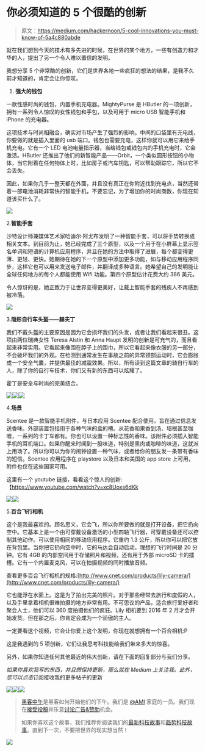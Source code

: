 # 你必须知道的 5 个很酷的创新

> 原文：<https://medium.com/hackernoon/5-cool-innovations-you-must-know-of-5a4c880abde>

就在我们想到今天的技术有多先进的时候，在世界的某个地方，一些有创造力和才华的人，提出了另一个令人难以置信的发明。

我想分享 5 个非常酷的创新，它们是世界各地一些疯狂的想法的结果，是我不久前才知道的，肯定会让你惊叹。

1.  **强大的钱包**

一款性感时尚的钱包，内置手机充电器。MightyPurse 是 HButler 的一项创新，拥有一系列令人惊叹的女性钱包和手包，以及可用于 micro USB 智能手机和 iPhone 的充电器。

这项技术与时尚相融合，确实对市场产生了强烈的影响。中间的口袋里有充电线，你要做的就是插入里面的 usb 端口。钱包也需要充电，这样你就可以用它来给手机充电。它有一个 LED 电池电量指示器，当给钱包或钱包内的手机充电时，它会激活。HButler 还推出了他们的新智能产品——Orbit，一个类似圆形按钮的小物体，当它附着在任何物体上时，比如房子或汽车钥匙，可以帮助跟踪它，所以它不会丢失。

因此，如果你几乎一整天都在外面，并且没有真正在你附近找到充电点，当然还带着一部电池消耗非常快的智能手机，不要忘记，为了增加你的时尚商数，你现在知道该买什么了。

![](img/a018e04abd41171ea7b80b62f895c3bb.png)

2.**智能手套**

沙特设计师兼媒体艺术家哈迪尔·阿尤布发明了一种智能手套，可以将手势转换成相关文本。到目前为止，她已经完成了三个原型，以及一个用于在小屏幕上显示签名单词和短语的计算机应用程序，并且在她的方法中取得了进展，每个都变得更薄、更轻、更快。她期待在她的下一个原型中添加更多功能，如与移动应用程序同步，这样它也可以用来发送电子邮件，并翻译成多种语言。她希望自己的发明能让全球任何地方的每个人都能使用 Wifi 功能。第四个原型估计花费大约 386 美元。

令人惊讶的是，她正致力于让世界变得更美好，让戴上智能手套的残疾人不再感到被冷落。

![](img/98171b327386c49af9e4a88c58106ca5.png)

3.**隐形自行车头盔——赫夫丁**

我们不戴头盔的主要原因是因为它会损坏我们的头发，或者让我们看起来很丑。这项由两位瑞典女性 Teresa Alstin 和 Anna Haupt 发明的创新是可充气的，而且看起来非常实用。它看起来像围在脖子上的围巾，所以它看起来像衣服的另一部分，不会破坏我们的外观。在检测到通常发生在事故之前的异常颈部运动时，它会膨胀成一个安全气囊，并提供最佳的减震效果。所以，所有读到这篇文章的骑自行车的人，除了你的自行车技术，你们又有新的东西可以炫耀了。

霍丁是安全与时尚的完美结合。

![](img/0c68ab00950f5e2e9c29dfd820ede65a.png)![](img/7d8046c0fa99b8f25859603fb6cf46bd.png)![](img/9aab9b2dca649dbb9aebc1dbdf303e17.png)

4.**场景**

Scentee 是一款智能手机附件，与日本应用 Scentee 配合使用，旨在通过信息发送香味。外部装置包括用于各种气味的盒的槽。从花香和果香到汤、培根甚至咖喱，一系列的卡丁车都有。你也可以设置一种标志性的香味。该附件必须插入智能手机的耳机端口。如果你醒来时闻到一股味道，特别是熏肉或咖啡的味道，这就派上用场了。所以你可以为你的闹钟设置一种气味，或者给你的朋友发一条带有香味的短信。Scentee 应用程序在 playstore 以及日本和美国的 app store 上可用，附件也仅在这些国家可用。

这里有一个 youtube 链接，看看这个惊人的创新:【https://www.youtube.com/watch?v=xc8Uoxs6dKk 

![](img/033e68e3ecab677b00d5ea1eec0b48ca.png)![](img/980cd109b53a28277754b39fdbb7dba2.png)

5.**百合飞行相机**

这个是我最喜欢的。顾名思义，它会飞，所以你所要做的就是打开设备，把它扔向空中。它基本上是一个由可穿戴设备激活的小型四轴飞行器，可穿戴设备还可以控制其他动作。可以使用相同的移动应用程序。它重约 1.3 公斤，所以你可以把它放在背包里。当你把它扔向空中时，它的马达会自动启动。理想的飞行时间是 20 分钟。它有 4GB 的内部空间用于存储照片和视频，还有用于外部 microSD 卡的插槽。它有一个内置麦克风，可以在拍摄视频的同时播放音频。

查看更多百合飞行相机的规格:[http://www.cnet.com/products/lily-camera/](http://www.cnet.com/products/lily-camera/)

它也能浮在水面上。这是为了拍出完美的照片。对于那些经常去旅行和度假的人，以及手里拿着相机很难拍摄的地方非常有用。不可思议的产品，适合旅行爱好者和聚会人士，他们可以 360 度拍摄他们的疯狂。Lily 相机要到 2016 年 2 月才会开始发货。但在那之后，你肯定会成为一个骄傲的主人。

一定要看这个视频，它会让你爱上这个发明，你现在就想拥有一个百合相机:P

这是我遇到的 5 项创新，它们让我思考科技能给我们带来多大的惊喜。

另外，如果你知道任何其他最近的伟大创新，请在下面的回复部分与我们分享。

*如果你喜欢我写的东西，并且想保持更新，那么就在 Medium 上关注我。此外，您可以点击*订阅接收我的更多帖子的更新

[![](img/50ef4044ecd4e250b5d50f368b775d38.png)](http://bit.ly/HackernoonFB)[![](img/979d9a46439d5aebbdcdca574e21dc81.png)](https://goo.gl/k7XYbx)[![](img/2930ba6bd2c12218fdbbf7e02c8746ff.png)](https://goo.gl/4ofytp)

> [黑客中午](http://bit.ly/Hackernoon)是黑客如何开始他们的下午。我们是 [@AMI](http://bit.ly/atAMIatAMI) 家庭的一员。我们现在[接受投稿](http://bit.ly/hackernoonsubmission)并乐意[讨论广告&赞助](mailto:partners@amipublications.com)机会。
> 
> 如果你喜欢这个故事，我们推荐你阅读我们的[最新科技故事](http://bit.ly/hackernoonlatestt)和[趋势科技故事](https://hackernoon.com/trending)。直到下一次，不要把世界的现实想当然！

[![](img/be0ca55ba73a573dce11effb2ee80d56.png)](https://goo.gl/Ahtev1)